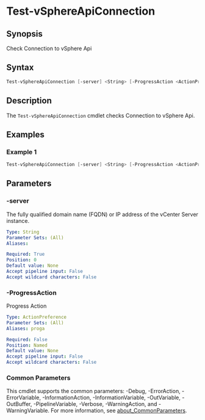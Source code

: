 # Test-vSphereApiConnection

## Synopsis

Check Connection to vSphere Api

## Syntax

```powershell
Test-vSphereApiConnection [-server] <String> [-ProgressAction <ActionPreference>] [<CommonParameters>]
```

## Description

The `Test-vSphereApiConnection` cmdlet checks Connection to vSphere Api.

## Examples

### Example 1

```powershell
Test-vSphereApiConnection [-server] <String> [-ProgressAction <ActionPreference>] [<CommonParameters>]
```

## Parameters

### -server

The fully qualified domain name (FQDN) or IP address of the vCenter Server instance.

```yaml
Type: String
Parameter Sets: (All)
Aliases:

Required: True
Position: 0
Default value: None
Accept pipeline input: False
Accept wildcard characters: False
```

### -ProgressAction

Progress Action

```yaml
Type: ActionPreference
Parameter Sets: (All)
Aliases: proga

Required: False
Position: Named
Default value: None
Accept pipeline input: False
Accept wildcard characters: False
```

### Common Parameters

This cmdlet supports the common parameters: -Debug, -ErrorAction, -ErrorVariable, -InformationAction, -InformationVariable, -OutVariable, -OutBuffer, -PipelineVariable, -Verbose, -WarningAction, and -WarningVariable. For more information, see [about_CommonParameters](http://go.microsoft.com/fwlink/?LinkID=113216).
